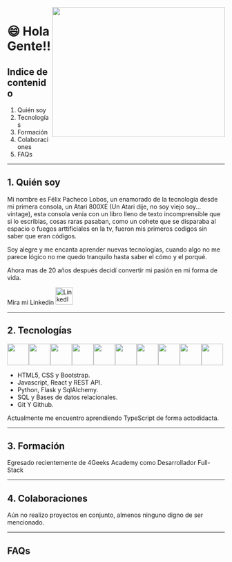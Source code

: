 <img src="https://user-images.githubusercontent.com/75093385/224395908-5a553576-1c04-471e-ab6d-a080fb8c8f87.gif" width="400" height="300" align="right" />

# 😄 Hola Gente!!  


## Indice de contenido

1. Quién soy
2. Tecnologías
3. Formación
4. Colaboraciones
5. FAQs

***
## 1. Quién soy

Mi nombre es Félix Pacheco Lobos, un enamorado de la tecnología desde mi primera consola, un Atari 800XE (Un Atari dije, no soy viejo soy... vintage), esta consola venia con un libro lleno de texto incomprensible que si lo escribias, cosas raras pasaban, como un cohete que se disparaba al espacio o fuegos arttificiales en la tv, fueron mis primeros codigos sin saber que eran códigos.

Soy alegre y me encanta aprender nuevas tecnologías, cuando algo no me parece lógico no me quedo tranquilo hasta saber el cómo y el porqué.

Ahora mas de 20 años después decidí convertir mi pasión en mi forma de vida.

Mira mi Linkedin <a href="https://www.linkedin.com/in/felix-pacheco-lobos/">
  <img src="https://cdn.jsdelivr.net/gh/devicons/devicon/icons/linkedin/linkedin-original.svg" alt="LinkedIn" height="40">
</a>

***
## 2. Tecnologías

<img height=50 src="https://cdn.jsdelivr.net/gh/devicons/devicon/icons/html5/html5-original.svg" /><img height=50 src="https://cdn.jsdelivr.net/gh/devicons/devicon/icons/css3/css3-original.svg" /><img height=50 src="https://cdn.jsdelivr.net/gh/devicons/devicon/icons/bootstrap/bootstrap-original.svg"/><img height=50 src="https://cdn.jsdelivr.net/gh/devicons/devicon/icons/javascript/javascript-plain.svg"/><img height=50 src="https://cdn.jsdelivr.net/gh/devicons/devicon/icons/react/react-original.svg" /><img height=50 src="https://cdn.jsdelivr.net/gh/devicons/devicon/icons/python/python-original.svg"/><img height=50 src="https://cdn.jsdelivr.net/gh/devicons/devicon@v2.15.1/icons/flask/flask-original.svg" /><img height=50 src="https://cdn.jsdelivr.net/gh/devicons/devicon/icons/sqlalchemy/sqlalchemy-original.svg" /><img height=50 src="https://cdn.jsdelivr.net/gh/devicons/devicon/icons/github/github-original-wordmark.svg"/><img height=50 src="https://cdn.jsdelivr.net/gh/devicons/devicon/icons/git/git-plain.svg"/>




- HTML5, CSS y Bootstrap.
- Javascript, React y REST API.
- Python, Flask y SqlAlchemy.
- SQL y Bases de datos relacionales.
- Git Y Github.

Actualmente me encuentro aprendiendo TypeScript de forma actodidacta.

***
## 3. Formación

Egresado recientemente de 4Geeks Academy como Desarrollador Full-Stack 

***
## 4. Colaboraciones

Aún no realizo proyectos en conjunto, almenos ninguno digno de ser mencionado.

***
## FAQs


